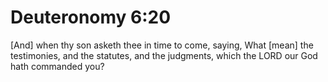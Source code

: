 # Deuteronomy 6:20

[And] when thy son asketh thee in time to come, saying, What [mean] the testimonies, and the statutes, and the judgments, which the LORD our God hath commanded you?